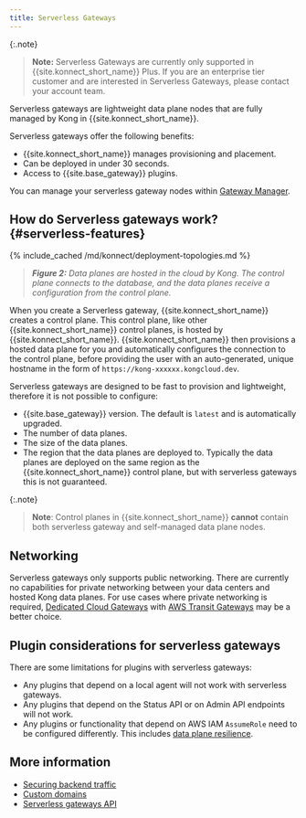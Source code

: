 ```yaml
---
title: Serverless Gateways
---
```


{:.note}
> **Note:** Serverless Gateways are currently only supported in {{site.konnect_short_name}} Plus. If you are an enterprise tier customer and are interested in Serverless Gateways, please contact your account team.

Serverless gateways are lightweight data plane nodes that are fully managed by Kong in {{site.konnect_short_name}}.

Serverless gateways offer the following benefits:

* {{site.konnect_short_name}} manages provisioning and placement.
* Can be deployed in under 30 seconds.
* Access to {{site.base_gateway}} plugins.

You can manage your serverless gateway nodes within [Gateway Manager](https://cloud.konghq.com/gateway-manager/).

## How do Serverless gateways work? {#serverless-features}

{% include_cached /md/konnect/deployment-topologies.md %}

> _**Figure 2:** Data planes are hosted in the cloud by Kong. The control plane connects to the database, and the data planes receive a configuration from the control plane._

When you create a Serverless gateway, {{site.konnect_short_name}} creates a control plane. This control plane, like other {{site.konnect_short_name}} control planes, is hosted by {{site.konnect_short_name}}. {{site.konnect_short_name}} then provisions a hosted data plane for you and automatically configures the connection to the control plane, before providing the user with an auto-generated, unique hostname in the form of `https://kong-xxxxxx.kongcloud.dev`.

Serverless gateways are designed to be fast to provision and lightweight, therefore it is not possible to configure:

* {{site.base_gateway}} version. The default is `latest` and is automatically upgraded.
* The number of data planes.
* The size of the data planes.
* The region that the data planes are deployed to. Typically the data planes are deployed on the same region as the {{site.konnect_short_name}} control plane, but with serverless gateways this is not guaranteed.

{:.note}
>**Note**: Control planes in {{site.konnect_short_name}} **cannot** contain both serverless gateway and self-managed data plane nodes.

## Networking

Serverless gateways only supports public networking. There are currently no capabilities for private networking between your data centers and hosted Kong data planes. For use cases where private networking is required, [Dedicated Cloud Gateways](/konnect/gateway-manager/dedicated-cloud-gateways) with [AWS Transit Gateways](/konnect/gateway-manager/dedicated-cloud-gateways/transit-gateways/) may be a better choice.

## Plugin considerations for serverless gateways
There are some limitations for plugins with serverless gateways:

* Any plugins that depend on a local agent will not work with serverless gateways.
* Any plugins that depend on the Status API or on Admin API endpoints will not work.
* Any plugins or functionality that depend on AWS IAM `AssumeRole` need to be configured differently. 
This includes [data plane resilience](/gateway/latest/kong-enterprise/cp-outage-handling/).

## More information

* [Securing backend traffic](/konnect/gateway-manager/serverless-gateways/securing-backend-traffic)
* [Custom domains](/konnect/reference/custom-dns/)
* [Serverless gateways API](/konnect/api/cloud-gateways/latest/)